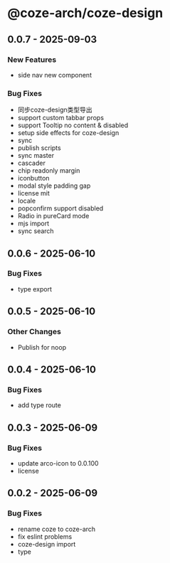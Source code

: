 # @coze-arch/coze-design

## 0.0.7 - 2025-09-03

### New Features

- side nav new component

### Bug Fixes

- 同步coze-design类型导出
- support custom tabbar props
- support Tooltip no content & disabled
- setup side effects for coze-design
- sync
- publish scripts
- sync master
- cascader
- chip readonly margin
- iconbutton
- modal style padding gap
- license mit
- locale
- popconfirm support disabled
- Radio in pureCard mode
- mjs import
- sync search


## 0.0.6 - 2025-06-10

### Bug Fixes

- type export


## 0.0.5 - 2025-06-10

### Other Changes

- Publish for noop


## 0.0.4 - 2025-06-10

### Bug Fixes

- add type route


## 0.0.3 - 2025-06-09

### Bug Fixes

- update arco-icon to 0.0.100
- license


## 0.0.2 - 2025-06-09

### Bug Fixes

- rename coze to coze-arch
- fix eslint problems
- coze-design import
- type

